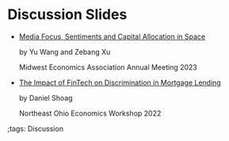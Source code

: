 # Discussion Slides

- [Media Focus, Sentiments and Capital Allocation in Space](pdf/Discussion/MEA_Mar_31_2023/build/Discuss_Wang_Xu.pdf)

    by Yu Wang and Zebang Xu

    Midwest Economics Association Annual Meeting 2023

- [The Impact of FinTech on Discrimination in Mortgage Lending](pdf/Discussion/NOEWorshop_NOV_04_2022/build/DiscussionSlides.pdf)

    by Daniel Shoag

    Northeast Ohio Economics Workshop 2022

;tags: Discussion
